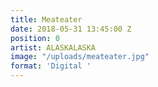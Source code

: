 ```yaml
---
title: Meateater
date: 2018-05-31 13:45:00 Z
position: 0
artist: ALASKALASKA
image: "/uploads/meateater.jpg"
format: 'Digital '
---
```


